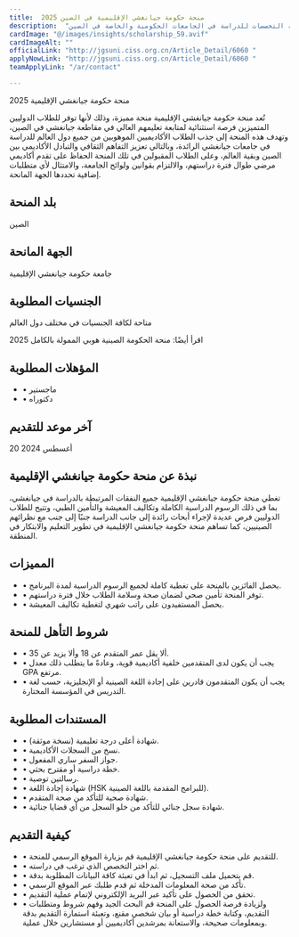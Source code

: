 ```yaml
---
title:  منحة حكومة جيانغشي الإقليمية في الصين 2025 
description:  "فرصة ذهبية ممولة بالكامل مقدمة من حكومة جيانغشي في كافة التخصصات للدراسة في الجامعات الحكومية والخاصة في الصين" 
cardImage: "@/images/insights/scholarship_59.avif" 
cardImageAlt: "" 
officialLink: "http://jgsuni.ciss.org.cn/Article_Detail/6060 " 
applyNowLink: "http://jgsuni.ciss.org.cn/Article_Detail/6060 " 
teamApplyLink: "/ar/contact"

---
```


منحة حكومة جيانغشي الإقليمية 2025

تُعد منحة حكومة جيانغشي الإقليمية منحة مميزة، وذلك لأنها توفر للطلاب الدوليين المتميزين فرصة استثنائية لمتابعة تعليمهم العالي في مقاطعة جيانغشي في الصين، وتهدف هذه المنحة إلى جذب الطلاب الأكاديميين الموهوبين من جميع دول العالم للدراسة في جامعات جيانغشي الرائدة، وبالتالي تعزيز التفاهم الثقافي والتبادل الأكاديمي بين الصين وبقية العالم، وعلى الطلاب المقبولين في تلك المنحة الحفاظ على تقدم أكاديمي مرضي طوال فترة دراستهم، والالتزام بقوانين ولوائح الجامعة، والامتثال لأي متطلبات إضافية تحددها الجهة المانحة.

## بلد المنحة

الصين

## الجهة المانحة

جامعة حكومة جيانغشي الإقليمية

## الجنسيات المطلوبة

متاحة لكافة الجنسيات في مختلف دول العالم

اقرأ أيضًا: منحة الحكومة الصينية هوبي الممولة بالكامل 2025

## المؤهلات المطلوبة

- • ماجستير
- • دكتوراه

## آخر موعد للتقديم

20 أغسطس 2024

## نبذة عن منحة حكومة جيانغشي الإقليمية

تغطي منحة حكومة جيانغشي الإقليمية جميع النفقات المرتبطة بالدراسة في جيانغشي، بما في ذلك الرسوم الدراسية الكاملة وتكاليف المعيشة والتأمين الطبي، وتتيح للطلاب الدوليين فرص عديدة لإجراء أبحاث رائدة إلى جانب الدراسة جنبًا إلى جنب مع نظرائهم الصينيين، كما تساهم منحة حكومة جيانغشي الإقليمية في تطوير التعليم والابتكار في المنطقة.

## المميزات

- • يحصل الفائزين بالمنحة على تغطية كاملة لجميع الرسوم الدراسية لمدة البرنامج.
- • توفر المنحة تأمين صحي لضمان صحة وسلامة الطلاب خلال فترة دراستهم.
- • يحصل المستفيدون على راتب شهري لتغطية تكاليف المعيشة.

## شروط التأهل للمنحة

- • ألا يقل عمر المتقدم عن 18 وألا يزيد عن 35.
- • يجب أن يكون لدى المتقدمين خلفية أكاديمية قوية، وعادةً ما يتطلب ذلك معدل GPA مرتفع.
- • يجب أن يكون المتقدمون قادرين على إجادة اللغة الصينية أو الإنجليزية، حسب لغة التدريس في المؤسسة المختارة.

## المستندات المطلوبة

- • شهادة أعلى درجة تعليمية (نسخة موثقة).
- • نسخ من السجلات الأكاديمية.
- • جواز السفر ساري المفعول.
- • خطة دراسية أو مقترح بحثي.
- • رسالتين توصية.
- • شهادة إجادة اللغة (HSK للبرامج المقدمة باللغة الصينية).
- • شهادة صحية للتأكد من صحة المتقدم.
- • شهادة سجل جنائي للتأكد من خلو السجل من أي قضايا جنائية.

## كيفية التقديم

- • للتقديم على منحة حكومة جيانغشي الإقليمية قم بزيارة الموقع الرسمي للمنحة.
- • ثم اختر التخصص الذي ترغب في دراسته.
- • قم بتحميل ملف التسجيل، ثم ابدأ في تعبئة كافة البيانات المطلوبة بدقة.
- • تأكد من صحة المعلومات المدخلة ثم قدم طلبك عبر الموقع الرسمي.
- • تحقق من الحصول على تأكيد عبر البريد الإلكتروني لإتمام عملية التقديم.
- • ولزيادة فرصة الحصول على المنحة قم البحث الجيد وفهم شروط ومتطلبات التقديم، وكتابة خطة دراسية أو بيان شخصي مقنع، وتعبئة استمارة التقديم بدقة وبمعلومات صحيحة، والاستعانة بمرشدين أكاديميين أو مستشارين خلال عملية.


